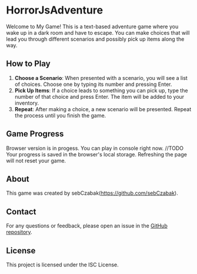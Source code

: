 # HorrorJsAdventure

Welcome to My Game! This is a text-based adventure game where you wake up in a dark room and have to escape. 
You can make choices that will lead you through different scenarios and possibly pick up items along the way.

## How to Play

1. **Choose a Scenario**: When presented with a scenario, you will see a list of choices. Choose one by typing its number and pressing Enter.
2. **Pick Up Items**: If a choice leads to something you can pick up, type the number of that choice and press Enter. The item will be added to your inventory.
3. **Repeat**: After making a choice, a new scenario will be presented. Repeat the process until you finish the game.

## Game Progress
Browser version is in progess. You can play in console right now.
//TODO
Your progress is saved in the browser's local storage. Refreshing the page will not reset your game.

## About

This game was created by sebCzabak(https://github.com/sebCzabak).

## Contact

For any questions or feedback, please open an issue in the [GitHub repository](https://github.com/sebCzabak/HorrorJsAdventure).

## License

This project is licensed under the ISC License. 
